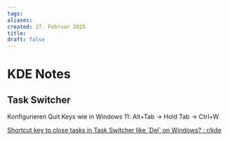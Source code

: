 ```yaml
---
tags: 
aliases: 
created: 27. Februar 2025
title: 
draft: false
---
```


# KDE Notes

## Task Switcher

Konfigurieren Quit Keys wie in Windows 11: Alt+Tab -> Hold Tab -> Ctrl+W

[Shortcut key to close tasks in Task Switcher like \`Del\` on Windows? : r/kde](https://www.reddit.com/r/kde/comments/191b227/shortcut_key_to_close_tasks_in_task_switcher_like/)